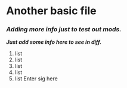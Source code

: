 # **Another basic file**

### *Adding more info just to test out mods.*



***Just add some info here to see in diff.***

1. list
2. list
  1. list
  2. list
3. list 
Enter sig here
